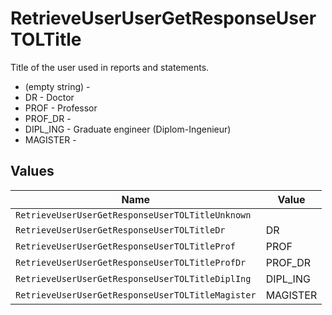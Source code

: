 # RetrieveUserUserGetResponseUserTOLTitle

Title of the user used in reports and statements.
* (empty string) - 
* DR - Doctor
* PROF - Professor
* PROF_DR - 
* DIPL_ING - Graduate engineer (Diplom-Ingenieur)
* MAGISTER - 


## Values

| Name                                              | Value                                             |
| ------------------------------------------------- | ------------------------------------------------- |
| `RetrieveUserUserGetResponseUserTOLTitleUnknown`  |                                                   |
| `RetrieveUserUserGetResponseUserTOLTitleDr`       | DR                                                |
| `RetrieveUserUserGetResponseUserTOLTitleProf`     | PROF                                              |
| `RetrieveUserUserGetResponseUserTOLTitleProfDr`   | PROF_DR                                           |
| `RetrieveUserUserGetResponseUserTOLTitleDiplIng`  | DIPL_ING                                          |
| `RetrieveUserUserGetResponseUserTOLTitleMagister` | MAGISTER                                          |
